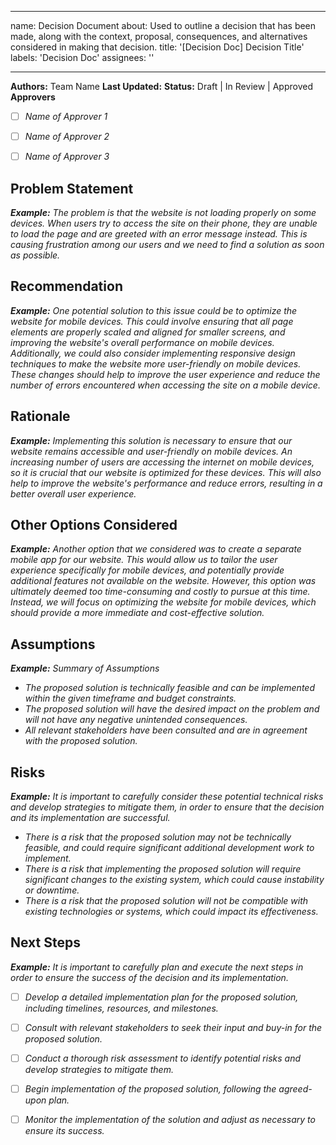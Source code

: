 <!--
Decision Document Template

Note: This template is a perfect candidate for Github forms. Once this feature is out of Beta, we should update the template to be a form vs below markdown.

Info: https://docs.github.com/en/communities/using-templates-to-encourage-useful-issues-and-pull-requests/syntax-for-githubs-form-schema
 -->

 ---
 name: Decision Document
 about: Used to outline a decision that has been made, along with the context, proposal, consequences, and alternatives considered in making that decision.
 title: '[Decision Doc] Decision Title'
 labels: 'Decision Doc'
 assignees: ''

 ---

**Authors:** Team Name
**Last Updated:**
**Status:**		Draft | In Review | Approved
**Approvers**
- [ ] *Name of Approver 1*
- [ ] *Name of Approver 2*
- [ ] *Name of Approver 3*


## Problem Statement
***Example:*** *The problem is that the website is not loading properly on some devices. When users try to access the site on their phone, they are unable to load the page and are greeted with an error message instead. This is causing frustration among our users and we need to find a solution as soon as possible.*

## Recommendation
***Example:*** *One potential solution to this issue could be to optimize the website for mobile devices. This could involve ensuring that all page elements are properly scaled and aligned for smaller screens, and improving the website's overall performance on mobile devices. Additionally, we could also consider implementing responsive design techniques to make the website more user-friendly on mobile devices. These changes should help to improve the user experience and reduce the number of errors encountered when accessing the site on a mobile device.*

## Rationale
***Example:*** *Implementing this solution is necessary to ensure that our website remains accessible and user-friendly on mobile devices. An increasing number of users are accessing the internet on mobile devices, so it is crucial that our website is optimized for these devices. This will also help to improve the website's performance and reduce errors, resulting in a better overall user experience.*


## Other Options Considered
***Example:*** *Another option that we considered was to create a separate mobile app for our website. This would allow us to tailor the user experience specifically for mobile devices, and potentially provide additional features not available on the website. However, this option was ultimately deemed too time-consuming and costly to pursue at this time. Instead, we will focus on optimizing the website for mobile devices, which should provide a more immediate and cost-effective solution.*

## Assumptions
***Example:*** *Summary of Assumptions*

- *The proposed solution is technically feasible and can be implemented within the given timeframe and budget constraints.*
- *The proposed solution will have the desired impact on the problem and will not have any negative unintended consequences.*
- *All relevant stakeholders have been consulted and are in agreement with the proposed solution.*

## Risks
***Example:*** *It is important to carefully consider these potential technical risks and develop strategies to mitigate them, in order to ensure that the decision and its implementation are successful.*
- *There is a risk that the proposed solution may not be technically feasible, and could require significant additional development work to implement.*
- *There is a risk that implementing the proposed solution will require significant changes to the existing system, which could cause instability or downtime.*
- *There is a risk that the proposed solution will not be compatible with existing technologies or systems, which could impact its effectiveness.*



## Next Steps
***Example:*** *It is important to carefully plan and execute the next steps in order to ensure the success of the decision and its implementation.*

- [ ] *Develop a detailed implementation plan for the proposed solution, including timelines, resources, and milestones.*
- [ ] *Consult with relevant stakeholders to seek their input and buy-in for the proposed solution.*
- [ ] *Conduct a thorough risk assessment to identify potential risks and develop strategies to mitigate them.*
- [ ] *Begin implementation of the proposed solution, following the agreed-upon plan.*
- [ ] *Monitor the implementation of the solution and adjust as necessary to ensure its success.*

